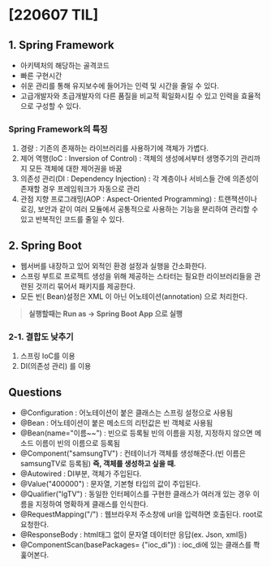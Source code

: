 # [220607 TIL]

## 1. Spring Framework

* 아키텍처의 해당하는 골격코드
* 빠른 구현시간
* 쉬운 관리를 통해 유지보수에 들어가는 인력 및 시간을 줄일 수 있다.
* 고급개발자와 초급개발자의 다른 품질을 비교적 획일화시킬 수 있고 인력을 효율적으로 구성할 수 있다.

### Spring Framework의 특징

1. 경량 : 기존의 존재하는 라이브러리를 사용하기에 객체가 가볍다.
2. 제어 역행(IoC : Inversion of Control) : 객체의 생성에서부터 생명주기의 관리까지 모든 객체에 대한 제어권을 바꿈
3. 의존성 관리(DI : Dependency Injection) : 각 계층이나 서비스들 간에 의존성이 존재할 경우 프레임워크가 자동으로 관리
4. 관점 지향 프로그래밍(AOP : Aspect-Oriented Programming) : 트랜잭션이나 로깅, 보안과 같이 여러 모듈에서 공통적으로 사용하는 기능을 분리하여 관리할 수 있고 반복적인 코드를 줄일 수 있다.

## 2. Spring Boot

* 웹서버를 내장하고 있어 외적인 환경 설정과 실행을 간소화한다.
* 스프링 부트로 프로젝트 생성을 위해 제공하는 스타터는 필요한 라이브러리들을 관련된 것끼리 묶어서 패키지를 제공한다.
* 모든 빈( Bean)설정은 XML 이 아닌 어노테이션(annotation) 으로 처리한다.

> **실행할때는 Run as -> Spring Boot App 으로 실행**

### 2-1. 결합도 낮추기

1. 스프링 IoC를 이용
2. DI(의존성 관리) 를 이용



## Questions

* @Configuration : 어노테이션이 붙은 클래스는 스프링 설정으로 사용됨
* @Bean : 어노테이션이 붙은 메소드의 리턴값은 빈 객체로 사용됨
* @Bean(name="이름~~") : 빈으로 등록될 빈의 이름을 지정, 지정하지 않으면 메소드 이름이 빈의 이름으로 등록됨
* @Component("samsungTV") : 컨테이너가 객체를 생성해준다.(빈 이름은 samsungTV로 등록됨) **즉, 객체를 생성하고 싶을 때.**
* @Autowired : DI부분, 객체가 주입된다.
* @Value("400000") : 문자열, 기본형 타입의 값이 주입된다.
* @Qualifier("lgTV") : 동일한 인터페이스를 구현한 클래스가 여러개 있는 경우 이름을 지정하여 명확하게 클래스를 인식한다.
* @RequestMapping("/") : 웹브라우저 주소창에 url을 입력하면 호출된다. root로 요청한다.
* @ResponseBody : html태그 없이 문자열 데이터만 응답(ex. Json, xml등)
* @ComponentScan(basePackages= {"ioc_di"}) : ioc_di에 있는 클래스를 쫙 훑어본다.



